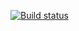 [![Build status](https://ci.appveyor.com/api/projects/status/h06l5lddscx7o07j?svg=true)](https://ci.appveyor.com/project/ForesterinForest/dz-1-1-5)